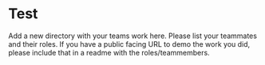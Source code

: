 # Test
Add a new directory with your teams work here.
Please list your teammates and their roles. 
If you have a public facing URL to demo the work you did, please include that in a readme with the roles/teammembers.



